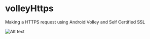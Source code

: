 # volleyHttps
Making a HTTPS request using Android Volley and Self Certified SSL

![Alt text](https://raw.githubusercontent.com/yuxiaohui78/volleyHttps/master/snapshoot/app.png "Home page")
